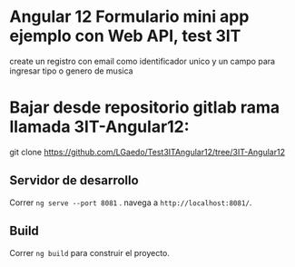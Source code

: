 # Angular 12 Formulario mini app ejemplo con Web API, test 3IT
create un registro con email como identificador unico y un campo para ingresar tipo o genero de musica


# Bajar desde repositorio gitlab rama llamada 3IT-Angular12:
git clone https://github.com/LGaedo/Test3ITAngular12/tree/3IT-Angular12


## Servidor de desarrollo

Correr `ng serve --port 8081` . navega a  `http://localhost:8081/`. 

## Build

Correr `ng build` para construir el proyecto.
